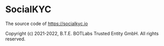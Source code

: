 # SocialKYC

The source code of https://socialkyc.io

Copyright (c) 2021-2022, B.T.E. BOTLabs Trusted Entity GmbH. All rights reserved.

